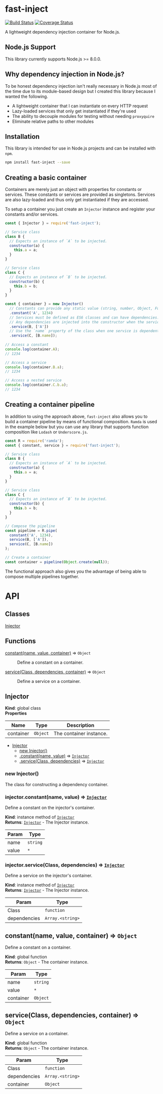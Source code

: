 # fast-inject

[![Build Status](https://travis-ci.org/benthepoet/fast-inject.svg?branch=master)](https://travis-ci.org/benthepoet/fast-inject)
[![Coverage Status](https://coveralls.io/repos/github/benthepoet/fast-inject/badge.svg?branch=master)](https://coveralls.io/github/benthepoet/fast-inject?branch=master)

A lightweight dependency injection container for Node.js.

## Node.js Support
This library currently supports Node.js >= 8.0.0.

## Why dependency injection in Node.js?
To be honest dependency injection isn't really necessary in Node.js most of the time due to 
its module-based design but I created this library because I wanted the following. 

* A lightweight container that I can instantiate on every HTTP request
* Lazy-loaded services that only get instantiated if they're used
* The ability to decouple modules for testing without needing `proxyquire`
* Eliminate relative paths to other modules

## Installation
This library is intended for use in Node.js projects and can be installed with `npm`. 

```bash
npm install fast-inject --save
```

## Creating a basic container
Containers are merely just an object with properties for constants or services. These constants or services 
are provided as singletons. Services are also lazy-loaded and thus only get instantiated if they are accessed.  

To setup a container you just create an `Injector` instance and register your constants and/or services.

```javascript
const { Injector } = require('fast-inject');

// Service class
class B {
  // Expects an instance of `A` to be injected.
  constructor(a) {
    this.a = a;
  }
}

// Service class
class C {
  // Expects an instance of `B` to be injected.
  constructor(b) {
    this.b = b;
  }
}

const { container } = new Injector()
  // Constants can provide any static value (string, number, Object, Function). 
  .constant('A', 1234)
  // Services must be defined as ES6 classes and can have dependencies.
  // Any dependencies are injected into the constructor when the service is instantiated.
  .service(B, ['A'])
  // Use the `name` property of the class when one service is dependent on another.
  .service(C, [B.name]);
  
// Access a constant
console.log(container.A);
// 1234

// Access a service
console.log(container.B.a);
// 1234

// Access a nested service
console.log(container.C.b.a);
// 1234
```


## Creating a container pipeline
In addition to using the approach above, `fast-inject` also allows you to build a container 
pipeline by means of functional composition. `Ramda` is used in the example below but you can 
use any library that supports function composition like `Lodash` or `Underscore.js`.

```javascript
const R = require('ramda');
const { constant, service } = require('fast-inject');

// Service class
class B {
  // Expects an instance of `A` to be injected.
  constructor(a) {
    this.a = a;
  }
}

// Service class
class C {
  // Expects an instance of `B` to be injected.
  constructor(b) {
    this.b = b;
  }
}

// Compose the pipeline
const pipeline = R.pipe(
  constant('A', 1234),
  service(B, ['A']),
  service(C, [B.name])
);

// Create a container
const container = pipeline(Object.create(null));
```

The functional approach also gives you the advantage of being able to compose multiple pipelines together.

# API

## Classes

<dl>
<dt><a href="#Injector">Injector</a></dt>
<dd></dd>
</dl>

## Functions

<dl>
<dt><a href="#constant">constant(name, value, container)</a> ⇒ <code>Object</code></dt>
<dd><p>Define a constant on a container.</p>
</dd>
<dt><a href="#service">service(Class, dependencies, container)</a> ⇒ <code>Object</code></dt>
<dd><p>Define a service on a container.</p>
</dd>
</dl>

<a name="Injector"></a>

## Injector
**Kind**: global class  
**Properties**

| Name | Type | Description |
| --- | --- | --- |
| container | <code>Object</code> | The container instance. |


* [Injector](#Injector)
    * [new Injector()](#new_Injector_new)
    * [.constant(name, value)](#Injector+constant) ⇒ [<code>Injector</code>](#Injector)
    * [.service(Class, dependencies)](#Injector+service) ⇒ [<code>Injector</code>](#Injector)

<a name="new_Injector_new"></a>

### new Injector()
The class for constructing a dependency container.

<a name="Injector+constant"></a>

### injector.constant(name, value) ⇒ [<code>Injector</code>](#Injector)
Define a constant on the injector's container.

**Kind**: instance method of [<code>Injector</code>](#Injector)  
**Returns**: [<code>Injector</code>](#Injector) - The Injector instance.  

| Param | Type |
| --- | --- |
| name | <code>string</code> | 
| value | <code>\*</code> | 

<a name="Injector+service"></a>

### injector.service(Class, dependencies) ⇒ [<code>Injector</code>](#Injector)
Define a service on the injector's container.

**Kind**: instance method of [<code>Injector</code>](#Injector)  
**Returns**: [<code>Injector</code>](#Injector) - The Injector instance.  

| Param | Type |
| --- | --- |
| Class | <code>function</code> | 
| dependencies | <code>Array.&lt;string&gt;</code> | 

<a name="constant"></a>

## constant(name, value, container) ⇒ <code>Object</code>
Define a constant on a container.

**Kind**: global function  
**Returns**: <code>Object</code> - The container instance.  

| Param | Type |
| --- | --- |
| name | <code>string</code> | 
| value | <code>\*</code> | 
| container | <code>Object</code> | 

<a name="service"></a>

## service(Class, dependencies, container) ⇒ <code>Object</code>
Define a service on a container.

**Kind**: global function  
**Returns**: <code>Object</code> - The container instance.  

| Param | Type |
| --- | --- |
| Class | <code>function</code> | 
| dependencies | <code>Array.&lt;string&gt;</code> | 
| container | <code>Object</code> | 

